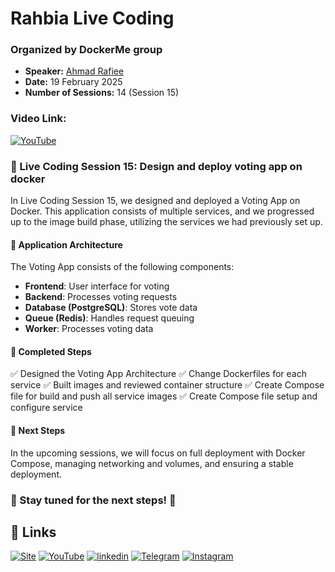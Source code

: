 
# Rahbia Live Coding
### Organized by DockerMe group
  - **Speaker:** [Ahmad Rafiee](https://www.linkedin.com/in/ahmad-rafiee)
  - **Date:** 19 February 2025
  - **Number of Sessions:** 14 (Session 15)

### Video Link:
[![YouTube](http://i.ytimg.com/vi/3CY96uLSwJU/hqdefault.jpg)](https://www.youtube.com/live/3CY96uLSwJU)

### 🔴 Live Coding Session 15: Design and deploy voting app on docker

In Live Coding Session 15, we designed and deployed a Voting App on Docker. This application consists of multiple services, and we progressed up to the image build phase, utilizing the services we had previously set up.

#### 📌 Application Architecture
The Voting App consists of the following components:

  - **Frontend**: User interface for voting
  - **Backend**: Processes voting requests
  - **Database (PostgreSQL)**: Stores vote data
  - **Queue (Redis)**: Handles request queuing
  - **Worker**: Processes voting data

#### 🚀 Completed Steps
✅ Designed the Voting App Architecture
✅ Change Dockerfiles for each service
✅ Built images and reviewed container structure
✅ Create Compose file for build and push all service images
✅ Create Compose file setup and configure service

#### 📌 Next Steps
In the upcoming sessions, we will focus on full deployment with Docker Compose, managing networking and volumes, and ensuring a stable deployment.

### 📢 Stay tuned for the next steps! 🚀


## 🔗 Links
[![Site](https://img.shields.io/badge/Dockerme.ir-0A66C2?style=for-the-badge&logo=docker&logoColor=white)](https://dockerme.ir/)
[![YouTube](https://img.shields.io/badge/youtube-FF0000?style=for-the-badge&logo=youtube&logoColor=white)](https://youtube.com/@dockerme)
[![linkedin](https://img.shields.io/badge/linkedin-0A66C2?style=for-the-badge&logo=linkedin&logoColor=white)](https://www.linkedin.com/in/ahmad-rafiee/)
[![Telegram](https://img.shields.io/badge/telegram-0A66C2?style=for-the-badge&logo=telegram&logoColor=white)](https://t.me/dockerme)
[![Instagram](https://img.shields.io/badge/instagram-FF0000?style=for-the-badge&logo=instagram&logoColor=white)](https://instagram.com/dockerme)
